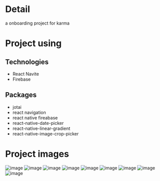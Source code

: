 # Detail
a onboarding project for karma

# Project using

Technologies
-----
- React Navite
- Firebase

Packages
------
- jotai
- react navigation
- react native fireabase
- react-native-date-picker
- react-native-linear-gradient
- react-native-image-crop-picker

# Project images
![image](https://i.ibb.co/wBqwt91/photo-2022-08-29-12-43-32.jpg)
![image](https://i.ibb.co/T8bYY76/photo-2022-08-29-12-43-34.jpg)
![image](https://i.ibb.co/B6k6DGq/photo-2022-08-29-12-43-36.jpg)
![image](https://i.ibb.co/tcmhXHZ/photo-2022-08-29-12-43-38.jpg)
![image](https://i.ibb.co/wBqwt91/photo-2022-08-29-12-43-39.jpg)
![image](https://i.ibb.co/wBqwt91/photo-2022-08-29-12-43-40.jpg)
![image](https://i.ibb.co/wBqwt91/photo-2022-08-29-12-43-41.jpg)
![image](https://i.ibb.co/wBqwt91/photo-2022-08-29-12-43-42.jpg)
![image](https://i.ibb.co/wBqwt91/photo-2022-08-29-12-43-43.jpg)